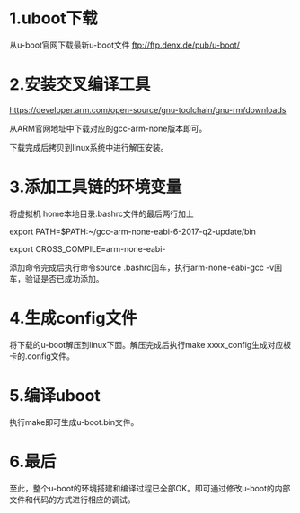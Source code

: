 # 1.uboot下载
从u-boot官网下载最新u-boot文件
ftp://ftp.denx.de/pub/u-boot/ 
 
# 2.安装交叉编译工具
https://developer.arm.com/open-source/gnu-toolchain/gnu-rm/downloads

从ARM官网地址中下载对应的gcc-arm-none版本即可。

下载完成后拷贝到linux系统中进行解压安装。

# 3.添加工具链的环境变量

将虚拟机 home本地目录.bashrc文件的最后两行加上

export PATH=$PATH:~/gcc-arm-none-eabi-6-2017-q2-update/bin

export CROSS_COMPILE=arm-none-eabi-

添加命令完成后执行命令source .bashrc回车，执行arm-none-eabi-gcc -v回车，验证是否已成功添加。

# 4.生成config文件
将下载的u-boot解压到linux下面。解压完成后执行make xxxx_config生成对应板卡的.config文件。

# 5.编译uboot
执行make即可生成u-boot.bin文件。

# 6.最后
至此，整个u-boot的环境搭建和编译过程已全部OK。即可通过修改u-boot的内部文件和代码的方式进行相应的调试。
